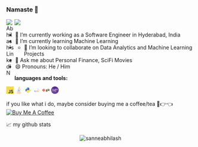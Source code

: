 ### Namaste 🙏

<a href="https://www.linkedin.com/in/sanneabhilash/">
  <img align="left" alt="Abhilash's LinkedIN" width="22px" src="https://raw.githubusercontent.com/peterthehan/peterthehan/master/assets/linkedin.svg" />
</a>

![](https://visitor-badge.glitch.me/badge?page_id=sanneabhilash.sanneabhilash)

- 🔭 I’m currently working as a Software Engineer in Hyderabad, India
- 🌱 I’m currently learning Machine Learning
- - 👯 I’m looking to collaborate on Data Analytics and Machine Learning Projects
- 💬 Ask me about Personal Finance, SciFi Movies
- 😄 Pronouns: He / Him



**languages and tools:**  

<code><img height="20" src="https://raw.githubusercontent.com/github/explore/80688e429a7d4ef2fca1e82350fe8e3517d3494d/topics/javascript/javascript.png"></code>
<code><img height="20" src="https://raw.githubusercontent.com/github/explore/80688e429a7d4ef2fca1e82350fe8e3517d3494d/topics/java/java.png"></code>
<code><img height="20" src="https://raw.githubusercontent.com/github/explore/80688e429a7d4ef2fca1e82350fe8e3517d3494d/topics/python/python.png"></code>
<code><img height="20" src="https://raw.githubusercontent.com/github/explore/80688e429a7d4ef2fca1e82350fe8e3517d3494d/topics/mysql/mysql.png"></code>
<code><img height="20" src="https://raw.githubusercontent.com/github/explore/80688e429a7d4ef2fca1e82350fe8e3517d3494d/topics/git/git.png"></code>
<code><img height="20" src="https://raw.githubusercontent.com/github/explore/80688e429a7d4ef2fca1e82350fe8e3517d3494d/topics/dotnet/dotnet.png"></code>

if you like what i do, maybe consider buying me a coffee/tea 🥺👉👈 
<a href="https://www.buymeacoffee.com/sanneabhilash" target="_blank"><img src="https://cdn.buymeacoffee.com/buttons/v2/default-red.png" alt="Buy Me A Coffee" width="150"></a>


📈 my github stats

<p align="center"> <img src="https://github-readme-stats.vercel.app/api?username=sanneabhilash&show_icons=true&theme=gotham" alt="sanneabhilash" />


<!--
**sanneabhilash/sanneabhilash** is a ✨ _special_ ✨ repository because its `README.md` (this file) appears on your GitHub profile.

Here are some ideas to get you started:

- 🔭 I’m currently working on ...
- 🌱 I’m currently learning ...
- 👯 I’m looking to collaborate on ...
- 🤔 I’m looking for help with ...
- 💬 Ask me about ...
- 📫 How to reach me: ...
- 😄 Pronouns: ...
- ⚡ Fun fact: ...
-->
